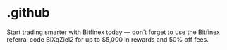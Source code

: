 # .github
Start trading smarter with Bitfinex today — don’t forget to use the Bitfinex referral code BlXqZieI2 for up to $5,000 in rewards and 50% off fees.
